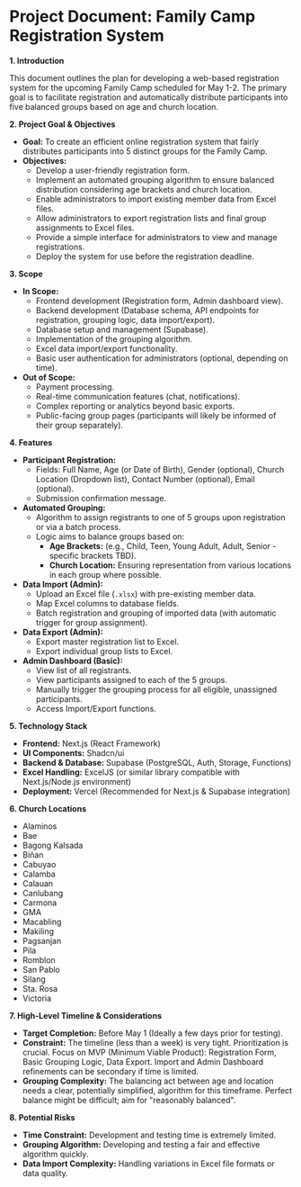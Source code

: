 # Project Document: Family Camp Registration System

**1. Introduction**

This document outlines the plan for developing a web-based registration system for the upcoming Family Camp scheduled for May 1-2. The primary goal is to facilitate registration and automatically distribute participants into five balanced groups based on age and church location.

**2. Project Goal & Objectives**

* **Goal:** To create an efficient online registration system that fairly distributes participants into 5 distinct groups for the Family Camp.
* **Objectives:**
    * Develop a user-friendly registration form.
    * Implement an automated grouping algorithm to ensure balanced distribution considering age brackets and church location.
    * Enable administrators to import existing member data from Excel files.
    * Allow administrators to export registration lists and final group assignments to Excel files.
    * Provide a simple interface for administrators to view and manage registrations.
    * Deploy the system for use before the registration deadline.

**3. Scope**

* **In Scope:**
    * Frontend development (Registration form, Admin dashboard view).
    * Backend development (Database schema, API endpoints for registration, grouping logic, data import/export).
    * Database setup and management (Supabase).
    * Implementation of the grouping algorithm.
    * Excel data import/export functionality.
    * Basic user authentication for administrators (optional, depending on time).
* **Out of Scope:**
    * Payment processing.
    * Real-time communication features (chat, notifications).
    * Complex reporting or analytics beyond basic exports.
    * Public-facing group pages (participants will likely be informed of their group separately).

**4. Features**

* **Participant Registration:**
    * Fields: Full Name, Age (or Date of Birth), Gender (optional), Church Location (Dropdown list), Contact Number (optional), Email (optional).
    * Submission confirmation message.
* **Automated Grouping:**
    * Algorithm to assign registrants to one of 5 groups upon registration or via a batch process.
    * Logic aims to balance groups based on:
        * **Age Brackets:** (e.g., Child, Teen, Young Adult, Adult, Senior - specific brackets TBD).
        * **Church Location:** Ensuring representation from various locations in each group where possible.
* **Data Import (Admin):**
    * Upload an Excel file (`.xlsx`) with pre-existing member data.
    * Map Excel columns to database fields.
    * Batch registration and grouping of imported data (with automatic trigger for group assignment).
* **Data Export (Admin):**
    * Export master registration list to Excel.
    * Export individual group lists to Excel.
* **Admin Dashboard (Basic):**
    * View list of all registrants.
    * View participants assigned to each of the 5 groups.
    * Manually trigger the grouping process for all eligible, unassigned participants.
    * Access Import/Export functions.

**5. Technology Stack**

* **Frontend:** Next.js (React Framework)
* **UI Components:** Shadcn/ui
* **Backend & Database:** Supabase (PostgreSQL, Auth, Storage, Functions)
* **Excel Handling:** ExcelJS (or similar library compatible with Next.js/Node.js environment)
* **Deployment:** Vercel (Recommended for Next.js & Supabase integration)

**6. Church Locations**

* Alaminos
* Bae
* Bagong Kalsada
* Biñan
* Cabuyao
* Calamba
* Calauan
* Canlubang
* Carmona
* GMA
* Macabling
* Makiling
* Pagsanjan
* Pila
* Romblon
* San Pablo
* Silang
* Sta. Rosa
* Victoria

**7. High-Level Timeline & Considerations**

* **Target Completion:** Before May 1 (Ideally a few days prior for testing).
* **Constraint:** The timeline (less than a week) is very tight. Prioritization is crucial. Focus on MVP (Minimum Viable Product): Registration Form, Basic Grouping Logic, Data Export. Import and Admin Dashboard refinements can be secondary if time is limited.
* **Grouping Complexity:** The balancing act between age and location needs a clear, potentially simplified, algorithm for this timeframe. Perfect balance might be difficult; aim for "reasonably balanced".

**8. Potential Risks**

* **Time Constraint:** Development and testing time is extremely limited.
* **Grouping Algorithm:** Developing and testing a fair and effective algorithm quickly.
* **Data Import Complexity:** Handling variations in Excel file formats or data quality.
